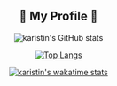 

<div align="center">
  <h2>🌊 My Profile 🌊</h2>

![karistin's GitHub stats](https://github-readme-stats.vercel.app/api?username=karistin&show_icons=true&theme=dracula)

[![Top Langs](https://github-readme-stats.vercel.app/api/top-langs/?username=karistin&layout=compact)](https://github.com/karistin/github-readme-stats)

<!--START_SECTION:waka-->
  [![karistin's wakatime stats](https://github-readme-stats.vercel.app/api/wakatime?username=karistin)](https://github.com/karistin/github-readme-stats)
<!--END_SECTION:waka-->

</div>
  
